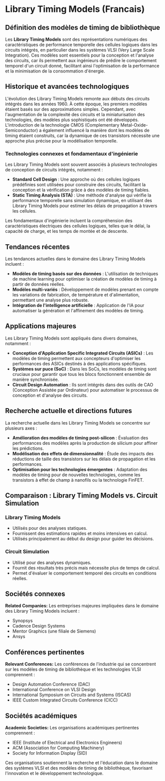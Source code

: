 # Library Timing Models (Francais)

## Définition des modèles de timing de bibliothèque

Les **Library Timing Models** sont des représentations numériques des caractéristiques de performance temporelle des cellules logiques dans les circuits intégrés, en particulier dans les systèmes VLSI (Very Large Scale Integration). Ces modèles sont essentiels pour la conception et l'analyse des circuits, car ils permettent aux ingénieurs de prédire le comportement temporel d'un circuit donné, facilitant ainsi l'optimisation de la performance et la minimisation de la consommation d'énergie.

## Historique et avancées technologiques

L'évolution des Library Timing Models remonte aux débuts des circuits intégrés dans les années 1960. À cette époque, les premiers modèles étaient basés sur des approximations simples. Cependant, avec l'augmentation de la complexité des circuits et la miniaturisation des technologies, des modèles plus sophistiqués ont été développés. L'introduction de la technologie CMOS (Complementary Metal-Oxide-Semiconductor) a également influencé la manière dont les modèles de timing étaient construits, car la dynamique de ces transistors nécessite une approche plus précise pour la modélisation temporelle.

### Technologies connexes et fondamentaux d'ingénierie

Les Library Timing Models sont souvent associés à plusieurs technologies de conception de circuits intégrés, notamment :

- **Standard Cell Design** : Une approche où des cellules logiques prédéfinies sont utilisées pour construire des circuits, facilitant la conception et la vérification grâce à des modèles de timing fiables.
- **Static Timing Analysis (STA)** : Une méthode d'analyse qui vérifie la performance temporelle sans simulation dynamique, en utilisant des Library Timing Models pour estimer les délais de propagation à travers les cellules.
  
Les fondamentaux d'ingénierie incluent la compréhension des caractéristiques électriques des cellules logiques, telles que le délai, la capacité de charge, et les temps de montée et de descente.

## Tendances récentes

Les tendances actuelles dans le domaine des Library Timing Models incluent :

- **Modèles de timing basés sur des données** : L'utilisation de techniques de machine learning pour optimiser la création de modèles de timing à partir de données réelles.
- **Modèles multi-variés** : Développement de modèles prenant en compte les variations de fabrication, de température et d'alimentation, permettant une analyse plus robuste.
- **Intégration de l'intelligence artificielle** : Application de l'IA pour automatiser la génération et l'affinement des modèles de timing.

## Applications majeures

Les Library Timing Models sont appliqués dans divers domaines, notamment :

- **Conception d'Application Specific Integrated Circuits (ASICs)** : Les modèles de timing permettent aux concepteurs d'optimiser les performances des ASICs destinés à des applications spécifiques.
- **Systèmes sur puce (SoC)** : Dans les SoCs, les modèles de timing sont cruciaux pour garantir que tous les blocs fonctionnent ensemble de manière synchronisée.
- **Circuit Design Automation** : Ils sont intégrés dans des outils de CAO (Conception Assistée par Ordinateur) pour automatiser le processus de conception et d'analyse des circuits.

## Recherche actuelle et directions futures

La recherche actuelle dans les Library Timing Models se concentre sur plusieurs axes :

- **Amélioration des modèles de timing post-silicon** : Évaluation des performances des modèles après la production de silicium pour affiner les prédictions.
- **Modélisation des effets de dimensionnalité** : Étude des impacts des réductions de taille des transistors sur les délais de propagation et les performances.
- **Optimisation pour les technologies émergentes** : Adaptation des modèles de timing pour de nouvelles technologies, comme les transistors à effet de champ à nanofils ou la technologie FinFET.

## Comparaison : Library Timing Models vs. Circuit Simulation

### Library Timing Models

- Utilisés pour des analyses statiques.
- Fournissent des estimations rapides et moins intensives en calcul.
- Utilisés principalement au début du design pour guider les décisions.

### Circuit Simulation

- Utilisé pour des analyses dynamiques.
- Fournit des résultats très précis mais nécessite plus de temps de calcul.
- Permet d'évaluer le comportement temporel des circuits en conditions réelles.

## Sociétés connexes

**Related Companies:** Les entreprises majeures impliquées dans le domaine des Library Timing Models incluent :

- Synopsys
- Cadence Design Systems
- Mentor Graphics (une filiale de Siemens)
- Ansys

## Conférences pertinentes

**Relevant Conferences:** Les conférences de l'industrie qui se concentrent sur les modèles de timing de bibliothèque et les technologies VLSI comprennent :

- Design Automation Conference (DAC)
- International Conference on VLSI Design
- International Symposium on Circuits and Systems (ISCAS)
- IEEE Custom Integrated Circuits Conference (CICC)

## Sociétés académiques

**Academic Societies:** Les organisations académiques pertinentes comprennent :

- IEEE (Institute of Electrical and Electronics Engineers)
- ACM (Association for Computing Machinery)
- Society for Information Display (SID)

Ces organisations soutiennent la recherche et l'éducation dans le domaine des systèmes VLSI et des modèles de timing de bibliothèque, favorisant l'innovation et le développement technologique.